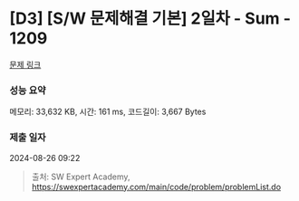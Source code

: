 # [D3] [S/W 문제해결 기본] 2일차 - Sum - 1209 

[문제 링크](https://swexpertacademy.com/main/code/problem/problemDetail.do?contestProbId=AV13_BWKACUCFAYh) 

### 성능 요약

메모리: 33,632 KB, 시간: 161 ms, 코드길이: 3,667 Bytes

### 제출 일자

2024-08-26 09:22



> 출처: SW Expert Academy, https://swexpertacademy.com/main/code/problem/problemList.do